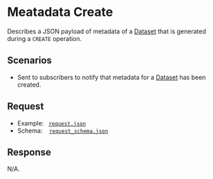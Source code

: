 # Meatadata Create

Describes a JSON payload of metadata of a [Dataset](https://github.com/JiscRDSS/rdss-canonical-data-model/tree/master/properties/Dataset) that is generated during a `CREATE` operation.

## Scenarios

- Sent to subscribers to notify that metadata for a [Dataset](https://github.com/JiscRDSS/rdss-canonical-data-model/tree/master/properties/Dataset) has been created.

## Request

- Example:&nbsp;&nbsp;&nbsp;[`request.json`](request.json)
- Schema:&nbsp;&nbsp;&nbsp;&nbsp;[`request_schema.json`](request_schema.json)

## Response

N/A.
